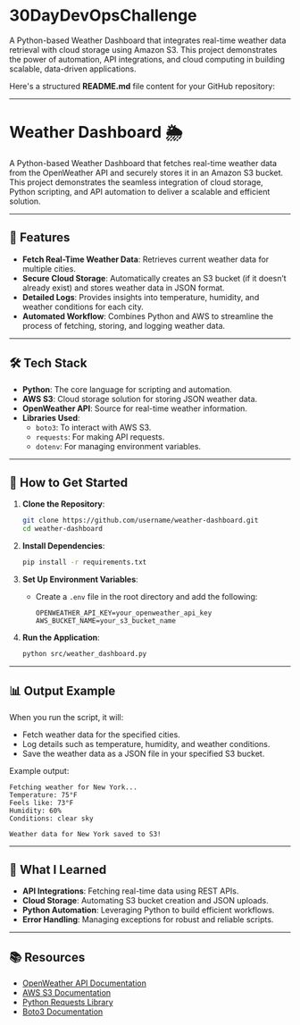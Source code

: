 # 30DayDevOpsChallenge
A Python-based Weather Dashboard that integrates real-time weather data retrieval with cloud storage using Amazon S3. This project demonstrates the power of automation, API integrations, and cloud computing in building scalable, data-driven applications.

Here's a structured **README.md** file content for your GitHub repository:

---

# Weather Dashboard 🌦️

A Python-based Weather Dashboard that fetches real-time weather data from the OpenWeather API and securely stores it in an Amazon S3 bucket. This project demonstrates the seamless integration of cloud storage, Python scripting, and API automation to deliver a scalable and efficient solution.

---

## 📌 Features
- **Fetch Real-Time Weather Data**: Retrieves current weather data for multiple cities.
- **Secure Cloud Storage**: Automatically creates an S3 bucket (if it doesn’t already exist) and stores weather data in JSON format.
- **Detailed Logs**: Provides insights into temperature, humidity, and weather conditions for each city.
- **Automated Workflow**: Combines Python and AWS to streamline the process of fetching, storing, and logging weather data.

---

## 🛠️ Tech Stack
- **Python**: The core language for scripting and automation.
- **AWS S3**: Cloud storage solution for storing JSON weather data.
- **OpenWeather API**: Source for real-time weather information.
- **Libraries Used**:
  - `boto3`: To interact with AWS S3.
  - `requests`: For making API requests.
  - `dotenv`: For managing environment variables.

---

## 🚀 How to Get Started
1. **Clone the Repository**:
   ```bash
   git clone https://github.com/username/weather-dashboard.git
   cd weather-dashboard
   ```

2. **Install Dependencies**:
   ```bash
   pip install -r requirements.txt
   ```

3. **Set Up Environment Variables**:
   - Create a `.env` file in the root directory and add the following:
     ```
     OPENWEATHER_API_KEY=your_openweather_api_key
     AWS_BUCKET_NAME=your_s3_bucket_name
     ```

4. **Run the Application**:
   ```bash
   python src/weather_dashboard.py
   ```

---

## 📊 Output Example
When you run the script, it will:
- Fetch weather data for the specified cities.
- Log details such as temperature, humidity, and weather conditions.
- Save the weather data as a JSON file in your specified S3 bucket.

Example output:
```plaintext
Fetching weather for New York...
Temperature: 75°F
Feels like: 73°F
Humidity: 60%
Conditions: clear sky

Weather data for New York saved to S3!
```

---

## 🌟 What I Learned
- **API Integrations**: Fetching real-time data using REST APIs.
- **Cloud Storage**: Automating S3 bucket creation and JSON uploads.
- **Python Automation**: Leveraging Python to build efficient workflows.
- **Error Handling**: Managing exceptions for robust and reliable scripts.

---

## 📚 Resources
- [OpenWeather API Documentation](https://openweathermap.org/api)
- [AWS S3 Documentation](https://aws.amazon.com/s3/)
- [Python Requests Library](https://docs.python-requests.org/en/latest/)
- [Boto3 Documentation](https://boto3.amazonaws.com/v1/documentation/api/latest/index.html)


